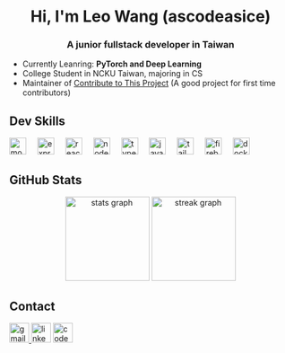 <h1 align="center">Hi, I'm Leo Wang (ascodeasice)</h1>
<h3 align="center">A junior fullstack developer in Taiwan</h3>

- Currently Leanring: **PyTorch and Deep Learning**
- College Student in NCKU Taiwan, majoring in CS
- Maintainer of [Contribute to This Project](https://github.com/Syknapse/Contribute-To-This-Project) (A good project for first time contributors)

<h2 align="left">Dev Skills</h2>

<div align="left">
  <img src="https://skillicons.dev/icons?i=mongodb" height="30" alt="mongodb logo"  title="Mongo DB"/>
  <img width="12" />
  <img src="https://skillicons.dev/icons?i=express" height="30" alt="express logo"  title="Express.js"/>
  <img width="12" />
  <img src="https://skillicons.dev/icons?i=react" height="30" alt="react logo"  title="React/React Native"/>
  <img width="12" />
  <img src="https://cdn.jsdelivr.net/gh/devicons/devicon/icons/nodejs/nodejs-original.svg" height="30" alt="nodejs logo"  title="Node.js"/>
  <img width="12" />
  <img src="https://skillicons.dev/icons?i=ts" height="30" alt="typescript logo"  title="TypeScript"/>
  <img width="12" />
  <img src="https://skillicons.dev/icons?i=js" height="30" alt="javascript logo"  title="JavaScript"/>
  <img width="12" />
  <img src="https://skillicons.dev/icons?i=tailwind" height="30" alt="tailwindcss logo"  title="Tailwind CSS"/>
  <img width="12" />
  <img src="https://skillicons.dev/icons?i=firebase" height="30" alt="firebase logo"  title="Firebase"/>
  <img width="12" />
  <img src="https://skillicons.dev/icons?i=docker" height="30" alt="docker logo"  title="Docker"/>
</div>

<h2 align="left">GitHub Stats</h2>

<div align="center">
  <img src="https://github-readme-stats.vercel.app/api?username=ascodeasice&hide_title=false&hide_rank=false&show_icons=true&include_all_commits=false&count_private=true&disable_animations=false&theme=moltack&locale=en&hide_border=false" height="150" alt="stats graph"  />
  <img src="https://streak-stats.demolab.com?user=ascodeasice&locale=en&mode=daily&theme=moltack&hide_border=false&border_radius=5&date_format=M%20j%5B,%20Y%5D" height="150" alt="streak graph"  />
</div>

<h2 align="left">Contact</h2>

<div align="left">
  <a href="mailto:ascodeasice@gmail.com" target="_blank">
    <img src="https://img.shields.io/static/v1?message=Gmail&logo=gmail&label=&color=D14836&logoColor=white&labelColor=&style=for-the-badge" height="35" alt="gmail logo"  />
  </a>
  <img src="https://img.shields.io/static/v1?message=LinkedIn&logo=linkedin&label=&color=0077B5&logoColor=white&labelColor=&style=for-the-badge" height="35" alt="linkedin logo"  />
  <a href="https://ascodeasice.github.io/personal-website/" target="_blank">
    <img src="https://img.shields.io/static/v1?message=PERSONAL%20WEBSITE&logo=codepen&label=&color=rgb(129,0,0)&logoColor=&labelColor=&style=for-the-badge" height="35" alt="codepen logo"  />
  </a>
</div>
